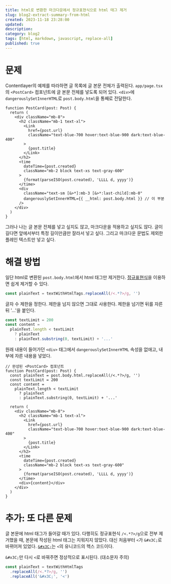 ```yaml
---
title: html로 변환한 마크다운에서 정규표현식으로 html 태그 제거
slug: blog2-extract-summary-from-html
created: 2023-11-18 23:28:00
updated:
description:
category: blog2
tags: [html, markdown, javascript, replace-all]
published: true
---
```


# 문제

Contentlayer의 예제를 따라하면 글 목록에 글 본문 전체가 출력된다. `app/page.tsx`의 `<PostCard>` 컴포넌트에 글 본문 전체를 넣도록 되어 있다. `<div>`에 `dangerouslySetInnerHTML`로 `post.body.html`을 통째로 전달한다.

```tsx
function PostCard(post: Post) {
  return (
    <div className="mb-8">
      <h2 className="mb-1 text-xl">
        <Link
          href={post.url}
          className="text-blue-700 hover:text-blue-900 dark:text-blue-400"
        >
          {post.title}
        </Link>
      </h2>
      <time
        dateTime={post.created}
        className="mb-2 block text-xs text-gray-600"
      >
        {format(parseISO(post.created), 'LLLL d, yyyy')}
      </time>
      <div
        className="text-sm [&>*]:mb-3 [&>*:last-child]:mb-0"
        dangerouslySetInnerHTML={{ __html: post.body.html }} // 이 부분
      />
    </div>
  )
}
```

그러나 나는 글 본문 전체를 넣고 싶지도 않고, 마크다운을 적용하고 싶지도 않다. 글이 길다면 앞에서부터 특정 길이만큼만 잘라서 넣고 싶다. 그리고 마크다운 문법도 제외한 플레인 텍스트만 넣고 싶다.

# 해결 방법

일단 html로 변환된 `post.body.html`에서 html 태그만 제거한다. [정규표현식][1]을 이용하면 쉽게 제거할 수 있다.

```ts
const plainText = textWithHtmlTags.replaceAll(/<.*?>/g, '')
```

글자 수 제한을 정한다. 제한을 넘지 않으면 그대로 사용한다. 제한을 넘기면 뒤를 자른 뒤 '...'을 붙인다.

```ts
const textLimit = 200
const content =
  plainText.length < textLimit
    ? plainText
    : plainText.substring(0, textLimit) + '...'
```

원래 내용이 들어가던 `<div>` 태그에서 `dangerouslySetInnerHTML` 속성을 없애고, 내부에 자른 내용을 넣었다.

```tsx
// 완성된 <PostCard> 컴포넌트
function PostCard(post: Post) {
  const plainText = post.body.html.replaceAll(/<.*?>/g, '')
  const textLimit = 200
  const content =
    plainText.length < textLimit
      ? plainText
      : plainText.substring(0, textLimit) + '...'

  return (
    <div className="mb-8">
      <h2 className="mb-1 text-xl">
        <Link
          href={post.url}
          className="text-blue-700 hover:text-blue-900 dark:text-blue-400"
        >
          {post.title}
        </Link>
      </h2>
      <time
        dateTime={post.created}
        className="mb-2 block text-xs text-gray-600"
      >
        {format(parseISO(post.created), 'LLLL d, yyyy')}
      </time>
      <div>{content}</div>
    </div>
  )
}
```

# 추가: 또 다른 문제

글 본문에 html 태그가 들어갈 때가 있다. 다행히도 정규표현식 `/<.*?>/g`으로 전부 제거했을 때, 본문에 작성된 html 태그는 지워지지 않았다. 대신 처음부터 `<`가 `&#x3C;`로 바뀌어져 있었다. [`&#x3C;`][2]는 `<`의 유니코드의 헥스 코드이다.

`&#x3C;`만 다시 `<`로 바꿔주면 정상적으로 표시된다. (대소문자 주의)

```ts
const plainText = textWithHtmlTags
  .replaceAll(/<.*?>/g, '')
  .replaceAll('&#x3C;', '<')
```

[1]: ## '정규표현식 설명글'
[2]: https://www.codetable.net/hex/3c 'unicode <'
